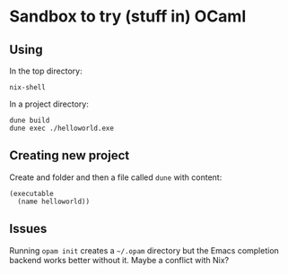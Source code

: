 # Sandbox to try (stuff in) OCaml

## Using

In the top directory:

```
nix-shell
```

In a project directory:
```
dune build
dune exec ./helloworld.exe
```

## Creating new project

Create and folder and then a file called `dune` with content:

```
(executable
  (name helloworld))
```

## Issues

Running `opam init` creates a `~/.opam` directory but the Emacs completion
backend works better without it. Maybe a conflict with Nix?
